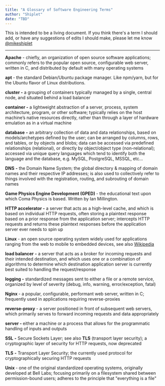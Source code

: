 ```yaml
---
title: "A Glossary of Software Engineering Terms"
author: "Shiplet"
date: "TBD"
---
```



<p>This is intended to be a living document. If you think there's a term I should add, or have any suggestions of edits I should make, please let me know <a href="https://twitter.com/mikeshiplet" target="_blank" rel="noreferrer noopener">@mikeshiplet</a></p>


---

<p><strong>Apache</strong> - chiefly, an organization of open source software applications; commonly refers to the popular open source, configurable web server, written in C, and distributed by default with many operating systems</p>



<p><strong>apt </strong>- the standard Debian/Ubuntu package manager. Like npm/yarn, but for the Ubuntu flavor of Linux distributions.</p>



<p><strong>cluster -</strong> a grouping of containers typically managed by a single, central node, and situated behind a load balancer</p>



<p><strong>container -</strong> a lightweight abstraction of a server,  process, system architecture, program, or other software; typically  relies on the host machine’s native resources directly, rather than through a layer of hardware emulation as in a virtual machine</p>



<p><strong>database</strong> <strong>-</strong> an arbitrary collection of data and data relationships, based on models/archetypes defined by the user; can be arranged by columns, rows, and tables, or by objects and blobs; data can be accessed via predefined relationships (relational), or directly by object/object type (non-relational); accessed via unique query languages which tend to identify both the language and the database, e.g. MySQL, PostgreSQL, MSSQL, etc...</p>



<p><strong>DNS</strong> <strong>-</strong> the Domain Name System; the global directory &amp; mapping of domain names and their respective IP addresses; is also used to collectively refer to things involved with the registration, routing, and subrouting of domain names</p>


<p id="gped"><strong>Game Physics Engine Development (GPED) </strong>- the educational text upon which Coma Physics is based. Written by Ian Millington.</p>


<p><strong>HTTP accelerator -</strong> a server that acts as a  high-level cache, and which is based on individual HTTP requests, often  storing a plaintext response based on a prior response from the  application server; intercepts HTTP requests and returns these plaintext responses before the application server ever needs to spin up</p>



<p><strong>Linux</strong> - an open source operating system widely used for applications ranging from the web to mobile to embedded devices, see also <a href="https://en.wikipedia.org/wiki/Linux" target="_blank" rel="noreferrer noopener" aria-label="Wikipedia (opens in a new tab)">Wikipedia</a></p>



<p><strong>load balancer</strong> <strong>-</strong> a server that acts as a broker for  incoming requests and their intended destination, and which uses one or a  combination of algorithms to determine which destination application server is  currently best suited to handling the request/response</p>



<p><strong>logging -</strong> standardized messages sent to either a file or a remote service, organized by level of severity (debug, info, warning, error/exception, fatal)</p>



<p><strong>Nginx </strong>- a popular, configurable, performant web server, written in C; frequently used in applications requiring reverse-proxies</p>



<p><strong>reverse-proxy</strong> - a server positioned in front of subsequent web servers, which primarily serves to forward incoming requests and data appropriately</p>



<p><strong>server - </strong>either a machine or a process that allows for the programmatic handling of inputs and outputs</p>



<p><strong>SSL</strong> <strong>-</strong> Secure Sockets Layer; see also <strong>TLS</strong> (transport layer security); a cryptographic layer of security for HTTP requests, now deprecated</p>



<p><strong>TLS</strong> <strong>-</strong> Transport Layer Security; the currently used protocol for cryptographically securing HTTP requests</p>



<p><strong>Unix </strong>- one of the original standardized operating systems, originally developed at Bell Labs; focusing primarily on a filesystem shared between permission-bound users; adheres to the principle that "everything is a file"</p>
